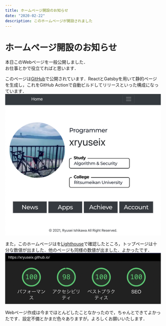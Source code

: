 ```yaml
---
title: ホームページ開設のお知らせ
date: "2020-02-22"
description: このホームページが開設されました
---
```


# ホームページ開設のお知らせ

本日このWebページを一般公開しました．  
お仕事とかで役立てればと思います．  


このページは[GitHub](https://github.com/xryuseix/xryuseix.github.io)で公開されています．ReactとGatsbyを用いて静的ページを生成し，これをGitHub Actionで自動ビルドしてリリースといった構成になっています．  
![top](./top.png)

また，このホームページはを[Lighthouse](https://chrome.google.com/webstore/detail/lighthouse/blipmdconlkpinefehnmjammfjpmpbjk?hl=ja)で確認したところ，トップページは十分な数値が出ました．他のページも同様の数値が出ました．よかったです．  
![lighthouse](./lighthouse.png)

Webページ作成は今までほとんどしたことなかったので，ちゃんとできてよかったです．設定不備とかまだ色々ありますが，よろしくお願いいたします．